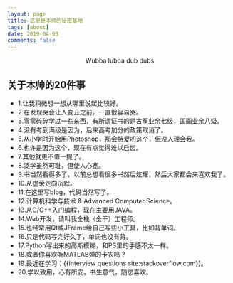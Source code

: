 ```yaml
---
layout: page
title: 这里是本帅的秘密基地
tags: [about]
date: 2019-04-03
comments: false
---
```

    
<center><a href="http://yawwq.github.io"></a> Wubba lubba dub dubs</center>

## 关于本帅的20件事
* 1.让我稍微想一想从哪里说起比较好。
* 2.在发现哭会让人变丑之前，一直很容易哭。
* 3.零零碎碎学过一些东西，有所谓证书的是古筝业余七级，国画业余八级。
* 4.没有考到满级是因为，后来高考加分的政策取消了。
* 5.从小学时开始用Photoshop，那会特爱叨这个，但没人理会我。
* 6.也许是因为这个，现在有点觉得难以启齿。
* 7.其他就更不值一提了。
* 8.泛学虽然可耻，但使人心宽。
* 9.书当然看得多了，以前总想看很多书然后炫耀，然后大家都会来喜欢我了。
* 10.从虚荣走向沉默。
* 11.在这里写blog，代码当然写了。
* 12.计算机科学与技术 & Advanced Computer Science。
* 13.从C/C++入门编程，现在主要用JAVA。
* 14.Web开发，请叫我全栈（全干）工程师。
* 15.也经常用Qt或JFrame给自己写些小工具，比如背单词。
* 16.只是代码写完好久了，单词也没有背。
* 17.Python写出来的高斯模糊，和PS里的手感不太一样。
* 18.或者你喜欢听MATLAB弹的卡农吗？
* 19.最近在学习：{{interview questions site:stackoverflow.com}}。
* 20.学以致用，心有所安。书生意气，随您喜欢。